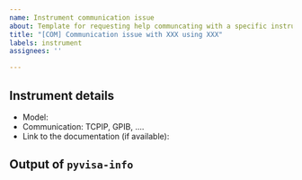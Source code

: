 ```yaml
---
name: Instrument communication issue
about: Template for requesting help communcating with a specific instrument
title: "[COM] Communication issue with XXX using XXX"
labels: instrument
assignees: ''

---
```


<!--- Before opening an issue give a look at the documentation and in particular at https://pyvisa.readthedocs.io/en/latest/introduction/communication.html that describe the steps to get the communication settings right -->

<!--- If you are using pyvisa-py as a backend please report the issue to pyvisa-py issue tracker at https://github.com/pyvisa/pyvisa-py/issues -->

Instrument details
------------------
* Model:
* Communication: TCPIP, GPIB, ....
* Link to the documentation (if available):

Output of `pyvisa-info`
-----------------------
<!--- Output of the pyvisa-info command (to run in a command prompt) -->
